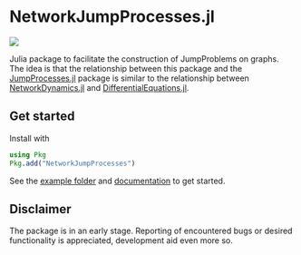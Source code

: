 # NetworkJumpProcesses.jl
[![](https://img.shields.io/badge/docs-dev-blue.svg)](https://timvwese.github.io/NetworkJumpProcesses.jl/dev/)

Julia package to facilitate the construction of JumpProblems on graphs.
The idea is that the relationship between this package and the [JumpProcesses.jl](https://github.com/SciML/JumpProcesses.jl) package is similar to the relationship between [NetworkDynamics.jl](https://github.com/PIK-ICoNe/NetworkDynamics.jl) and [DifferentialEquations.jl](https://github.com/SciML/DifferentialEquations.jl).

## Get started
Install with

```julia
using Pkg
Pkg.add("NetworkJumpProcesses")
```

See the [example folder](https://github.com/TimVWese/NetworkJumpProcesses.jl/tree/main/examples) and [documentation](https://timvwese.github.io/NetworkJumpProcesses.jl/dev/) to get started.

## Disclaimer
The package is in an early stage.
Reporting of encountered bugs or desired functionality is appreciated, development aid even more so.
